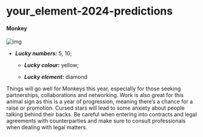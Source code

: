 # your_element-2024-predictions

#### Monkey

![img](https://cdn.i-scmp.com/sites/default/files/d8/images/canvas/2024/01/11/0fc55ba1-8250-4522-bfa0-deb032ebaa99_5db5b373.jpg)

- _**Lucky numbers:**_ 5, 10; 

  - _**Lucky colour:**_ yellow; 

  - _**Lucky element:**_ diamond

 Things will go well for Monkeys this year, especially for those seeking partnerships, 
collaborations and networking. 
 Work is also great for this animal sign as this is a year of progression, 
meaning there’s a chance for a raise or promotion.
 Cursed stars will lead to some anxiety about people talking behind their backs. 
Be careful when entering into contracts and legal agreements with counterparties 
and make sure to consult professionals when dealing with legal matters.
